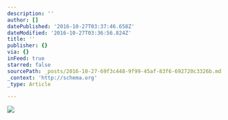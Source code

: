 ```yaml
---
description: ''
author: []
datePublished: '2016-10-27T03:37:46.658Z'
dateModified: '2016-10-27T03:36:56.824Z'
title: ''
publisher: {}
via: {}
inFeed: true
starred: false
sourcePath: _posts/2016-10-27-69f3c448-9f99-45af-83f6-692720c3326b.md
_context: 'http://schema.org'
_type: Article

---
```

![](https://the-grid-user-content.s3-us-west-2.amazonaws.com/18f32c29-3ccb-43e2-9abc-681499218268.jpg)